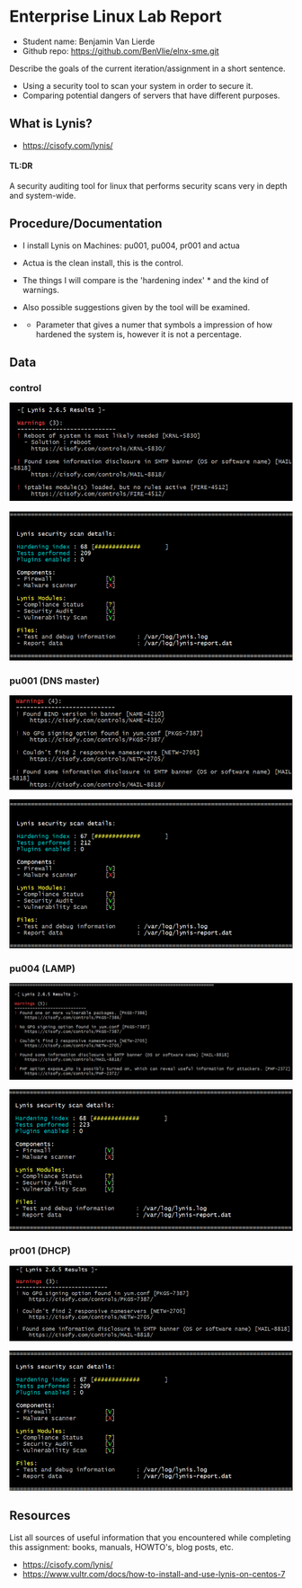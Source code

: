 # Enterprise Linux Lab Report

- Student name: Benjamin Van Lierde
- Github repo: <https://github.com/BenVlie/elnx-sme.git>

Describe the goals of the current iteration/assignment in a short sentence.
- Using a security tool to scan your system in order to secure it.
- Comparing potential dangers of servers that have different purposes.

## What is Lynis?

- https://cisofy.com/lynis/

#### TL:DR
A security auditing tool for linux that performs security scans very in depth and system-wide.

## Procedure/Documentation
- I install Lynis on Machines: pu001, pu004, pr001 and actua
- Actua is the clean install, this is the control.

- The things I will compare is the 'hardening index' * and the kind of warnings.
- Also possible suggestions given by the tool will be examined.

- * Parameter that gives a numer that symbols a impression of how hardened the system is, however it is not a percentage.


## Data

### control
![actuaControl1](https://github.com/BenVlie/elnx-sme/blob/master/report/images/actuaControlWarnings.png)

![actuaControl2](https://github.com/BenVlie/elnx-sme/blob/master/report/images/actuaControlIndex.png)


### pu001 (DNS master)
![pu001warnings](https://github.com/BenVlie/elnx-sme/blob/master/report/images/pu001warnings.png)

![pu001index](https://github.com/BenVlie/elnx-sme/blob/master/report/images/pu001Index.png)

### pu004 (LAMP)
![pu004warnings](https://github.com/BenVlie/elnx-sme/blob/master/report/images/pu004warnings.png)


![pu004index](https://github.com/BenVlie/elnx-sme/blob/master/report/images/pu004Index.png)

### pr001 (DHCP)
![pr001warnings](https://github.com/BenVlie/elnx-sme/blob/master/report/images/pr001warnings.png)

![pr001index](https://github.com/BenVlie/elnx-sme/blob/master/report/images/pr001index.png)

## Resources

List all sources of useful information that you encountered while completing this assignment: books, manuals, HOWTO's, blog posts, etc.
- https://cisofy.com/lynis/
- https://www.vultr.com/docs/how-to-install-and-use-lynis-on-centos-7
